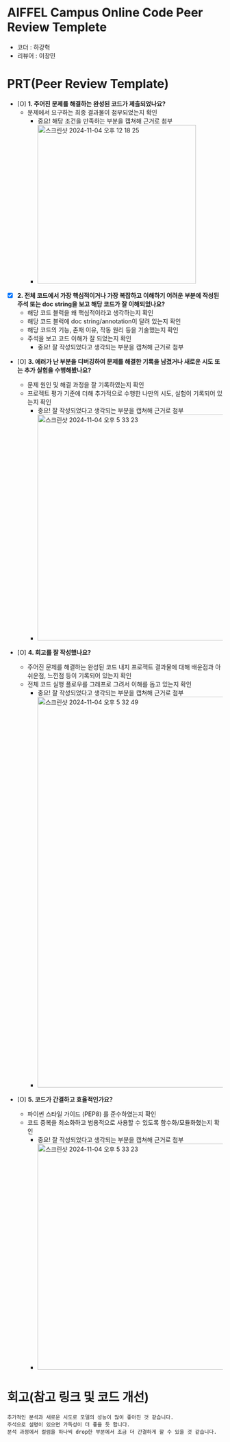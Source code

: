 # AIFFEL Campus Online Code Peer Review Templete
- 코더 : 하강혁
- 리뷰어 : 이창민


# PRT(Peer Review Template)
- [O]  **1. 주어진 문제를 해결하는 완성된 코드가 제출되었나요?**
    - 문제에서 요구하는 최종 결과물이 첨부되었는지 확인
        - 중요! 해당 조건을 만족하는 부분을 캡쳐해 근거로 첨부
        - <img width="370" alt="스크린샷 2024-11-04 오후 12 18 25" src="https://github.com/user-attachments/assets/75621293-6fbb-4864-96c2-4f4be99568db">

        
- [X]  **2. 전체 코드에서 가장 핵심적이거나 가장 복잡하고 이해하기 어려운 부분에 작성된 
주석 또는 doc string을 보고 해당 코드가 잘 이해되었나요?**
    - 해당 코드 블럭을 왜 핵심적이라고 생각하는지 확인
    - 해당 코드 블럭에 doc string/annotation이 달려 있는지 확인
    - 해당 코드의 기능, 존재 이유, 작동 원리 등을 기술했는지 확인
    - 주석을 보고 코드 이해가 잘 되었는지 확인
        - 중요! 잘 작성되었다고 생각되는 부분을 캡쳐해 근거로 첨부
        
- [O]  **3. 에러가 난 부분을 디버깅하여 문제를 해결한 기록을 남겼거나
새로운 시도 또는 추가 실험을 수행해봤나요?**
    - 문제 원인 및 해결 과정을 잘 기록하였는지 확인
    - 프로젝트 평가 기준에 더해 추가적으로 수행한 나만의 시도, 
    실험이 기록되어 있는지 확인
        - 중요! 잘 작성되었다고 생각되는 부분을 캡쳐해 근거로 첨부
        - <img width="527" alt="스크린샷 2024-11-04 오후 5 33 23" src="https://github.com/user-attachments/assets/b549cef8-9367-4dea-bd27-41ce9c2da6b4">


        
- [O]  **4. 회고를 잘 작성했나요?**
    - 주어진 문제를 해결하는 완성된 코드 내지 프로젝트 결과물에 대해
    배운점과 아쉬운점, 느낀점 등이 기록되어 있는지 확인
    - 전체 코드 실행 플로우를 그래프로 그려서 이해를 돕고 있는지 확인
        - 중요! 잘 작성되었다고 생각되는 부분을 캡쳐해 근거로 첨부
        - <img width="911" alt="스크린샷 2024-11-04 오후 5 32 49" src="https://github.com/user-attachments/assets/96685892-f84a-4349-93bc-7231e8b119bd">

        
- [O]  **5. 코드가 간결하고 효율적인가요?**
    - 파이썬 스타일 가이드 (PEP8) 를 준수하였는지 확인
    - 코드 중복을 최소화하고 범용적으로 사용할 수 있도록 함수화/모듈화했는지 확인
        - 중요! 잘 작성되었다고 생각되는 부분을 캡쳐해 근거로 첨부
        - <img width="527" alt="스크린샷 2024-11-04 오후 5 33 23" src="https://github.com/user-attachments/assets/aeb1460b-17b6-48c6-bf84-bff889cbf772">


# 회고(참고 링크 및 코드 개선)
```
추가적인 분석과 새로운 시도로 모델의 성능이 많이 좋아진 것 같습니다.
주석으로 설명이 있으면 가독성이 더 좋을 듯 합니다.
분석 과정에서 컬럼을 하나씩 drop한 부분에서 조금 더 간결하게 할 수 있을 것 같습니다. 
```
